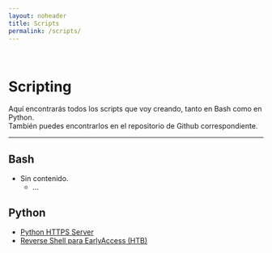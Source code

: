 ```yaml
---
layout: noheader
title: Scripts
permalink: /scripts/
---
```


<br/>

# Scripting

Aquí encontrarás todos los scripts que voy creando, tanto en Bash como en Python.
<br/>
También puedes encontrarlos en el repositorio de Github correspondiente.

********************************************************************************************

## Bash

  - Sin contenido.
    - ...

## Python

  - [Python HTTPS Server](https://github.com/WildZarek/wildzarek.github.io/blob/master/scripts/python/https_server.py)
  - [Reverse Shell para EarlyAccess (HTB)](https://github.com/WildZarek/wildzarek.github.io/blob/master/scripts/python/revsh_earlyaccess.py)